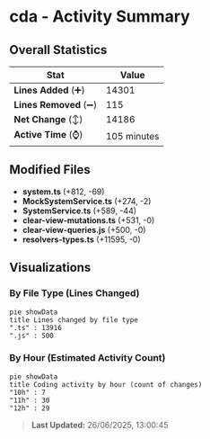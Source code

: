 # cda - Activity Summary 

## Overall Statistics

| Stat                   | Value                                                             |
| ---------------------- | ----------------------------------------------------------------- |
| **Lines Added** (➕)   | 14301                                          |
| **Lines Removed** (➖) | 115                                        |
| **Net Change** (↕)    | 14186                |
| **Active Time** (⌚)   | 105 minutes |


## Modified Files
- **system.ts** (+812, -69)
- **MockSystemService.ts** (+274, -2)
- **SystemService.ts** (+589, -44)
- **clear-view-mutations.ts** (+531, -0)
- **clear-view-queries.js** (+500, -0)
- **resolvers-types.ts** (+11595, -0)

## Visualizations

### By File Type (Lines Changed)

```mermaid
pie showData
title Lines changed by file type
".ts" : 13916
".js" : 500
```

### By Hour (Estimated Activity Count)

```mermaid
pie showData
title Coding activity by hour (count of changes)
"10h" : 7
"11h" : 30
"12h" : 29
```


> **Last Updated:** 26/06/2025, 13:00:45